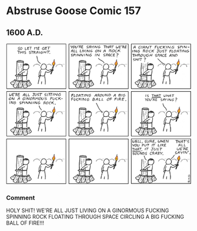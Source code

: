# Abstruse Goose Comic 157
## 1600 A.D.

![image](comics/1600AD.png)
### Comment
HOLY SHIT! WE'RE ALL JUST LIVING ON A GINORMOUS FUCKING SPINNING ROCK FLOATING THROUGH SPACE CIRCLING A BIG FUCKING BALL OF FIRE!!!
